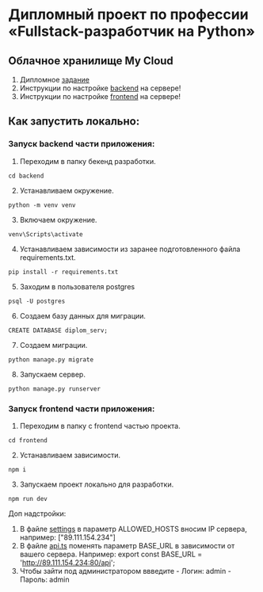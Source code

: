 # Дипломный проект по профессии «Fullstack-разработчик на Python»

## Облачное хранилище My Cloud


1. Дипломное [задание](/_README.md)
2. Инструкции по настройке [backend](/backend/README.md) на сервере!
3. Инструкции по настройке [frontend](/frontend/README.md) на сервере!

## Как запустить локально: 

### Запуск backend части приложения: 

1. Переходим в папку бекенд разработки.
```
cd backend
```

2. Устанавливаем окружение.
```
python -m venv venv
```

3. Включаем окружение.
```
venv\Scripts\activate
```

4. Устанавливаем зависимости из заранее подготовленного файла requirements.txt.

```
pip install -r requirements.txt
```

5. Заходим в пользователя postgres
```
psql -U postgres 
```

6. Создаем базу данных для миграции.
```
CREATE DATABASE diplom_serv;
```

7. Создаем миграции. 
```
python manage.py migrate 
```

8. Запускаем сервер. 
```
python manage.py runserver
```

### Запуск frontend части приложения: 

1. Переходим в папку с frontend частью проекта.
```
cd frontend 
```

2. Устанавливаем зависимости.
```
npm i 
```

3. Запускаем проект локально для разработки.
```
npm run dev
```

Доп надстройки:
1. В файле [settings](/backend/mycloud/settings.py) в параметр ALLOWED_HOSTS вносим IP сервера, например: ["89.111.154.234"]
2. В файле [api.ts](/frontend/src/api/api.ts) поменять параметр BASE_URL в зависимости от вашего сервера. Например: export const BASE_URL = 'http://89.111.154.234:80/api';
3. Чтобы зайти под администратором ввведите - Логин: admin - Пароль: admin
